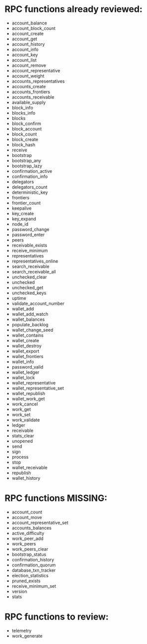 # RPC functions already reviewed:
- account_balance
- account_block_count
- account_create
- account_get
- account_history
- account_info
- account_key
- account_list
- account_remove
- account_representative
- account_weight
- accounts_representatives
- accounts_create
- accounts_frontiers
- accounts_receivable
- available_supply
- block_info
- blocks_info
- blocks
- block_confirm
- block_account
- block_count
- block_create
- block_hash
- receive
- bootstrap
- bootstrap_any
- bootstrap_lazy
- confirmation_active
- confirmation_info
- delegators
- delegators_count
- deterministic_key
- frontiers
- frontier_count
- keepalive
- key_create
- key_expand
- node_id
- password_change
- password_enter
- peers
- receivable_exists
- receive_minimum
- representatives
- representatives_online
- search_receivable
- search_receivable_all
- unchecked_clear
- unchecked
- unchecked_get
- unchecked_keys
- uptime
- validate_account_number
- wallet_add
- wallet_add_watch
- wallet_balances
- populate_backlog
- wallet_change_seed
- wallet_contains
- wallet_create
- wallet_destroy
- wallet_export
- wallet_frontiers
- wallet_info
- password_valid
- wallet_ledger
- wallet_lock
- wallet_representative
- wallet_representative_set
- wallet_republish
- wallet_work_get
- work_cancel
- work_get
- work_set
- work_validate
- ledger
- receivable
- stats_clear
- unopened
- send
- sign
- process
- stop
- wallet_receivable
- republish
- wallet_history

# RPC functions MISSING:
- account_count
- account_move
- account_representative_set
- accounts_balances
- active_difficulty
- work_peer_add
- work_peers
- work_peers_clear
- bootstrap_status
- confirmation_history
- confirmation_quorum
- database_txn_tracker
- election_statistics
- pruned_exists
- receive_minimum_set
- version
- stats

# RPC functions to review:
- telemetry
- work_generate
